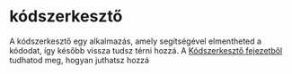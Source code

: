 # kódszerkesztő

A kódszerkesztő egy alkalmazás, amely segítségével elmentheted a kódodat, így később vissza tudsz térni hozzá. A [Kódszerkesztő fejezetből](./code_editor/README.md) tudhatod meg, hogyan juthatsz hozzá